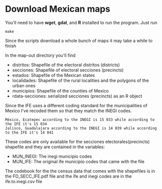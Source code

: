 Download Mexican maps
=====================

You'll need to have __wget__, __gdal__, and __R__ installed to run the program. Just run

 ```
make
 ```

Since the scripts download a whole bunch of maps it may take a while to finish

In the map-out directory you'll find

* distritos: Shapefile of the electoral distritos (districts)
* secciones: Shapefile of electoral secciones (precincts)
* estados: Shapefile of the Mexican states
* localidades: Shapefile of the rural localities and the polygons of the urban ones
* municipios: Shapefile of the counties of Mexico
* rdata-secciones: serialized secciones (precincts) as an R object


Since the IFE uses a different coding standard for the municipalities of Mexico I've recoded them so that they match the INEGI codes. 

 ```
México, Ecatepec according to the INEGI is 15 033 while according to the IFE it's 15 034
Jalisco, Guadalajara according to the INEGI is 14 039 while according to the IFE it's 14 041
```

These codes are only available for the secciones electorales(precincts) shapefile and they are contained in the variables:

* MUN_INEGI: The inegi municipio codes
* MUN_IFE: The original ife municipio codes that came with the file

The codebook for the the census data that comes with the shapefiles is in the FD_SECC_IFE.pdf file and the ife and inegi codes are in the ife.to.inegi.csv file

